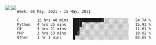 <a href="https://github.com/anuraghazra/github-readme-stats">
  <img align="left" src="https://github-readme-stats.vercel.app/api?username=Tanesan&count_private=true&show_icons=true" />
</a>
<a href="https://github.com/anuraghazra/github-readme-stats">
  <img align="left" src="https://github-readme-stats.vercel.app/api/top-langs/?username=Tanesan" />
</a>

<!--START_SECTION:waka-->
```text
Week: 08 May, 2021 - 15 May, 2021

C        15 hrs 48 mins  █████████████▓░░░░░░░░░░░   54.74 % 
Python   4 hrs 35 mins   ████░░░░░░░░░░░░░░░░░░░░░   15.93 % 
C#       3 hrs 21 mins   ███░░░░░░░░░░░░░░░░░░░░░░   11.61 % 
PHP      2 hrs 53 mins   ██▓░░░░░░░░░░░░░░░░░░░░░░   10.02 % 
Other    1 hr 3 mins     █░░░░░░░░░░░░░░░░░░░░░░░░   03.65 % 
```
<!--END_SECTION:waka-->
